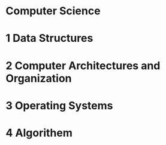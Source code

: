 # Computer Science

# 1 Data Structures
# 2 Computer Architectures and Organization
# 3 Operating Systems
# 4 Algorithem
